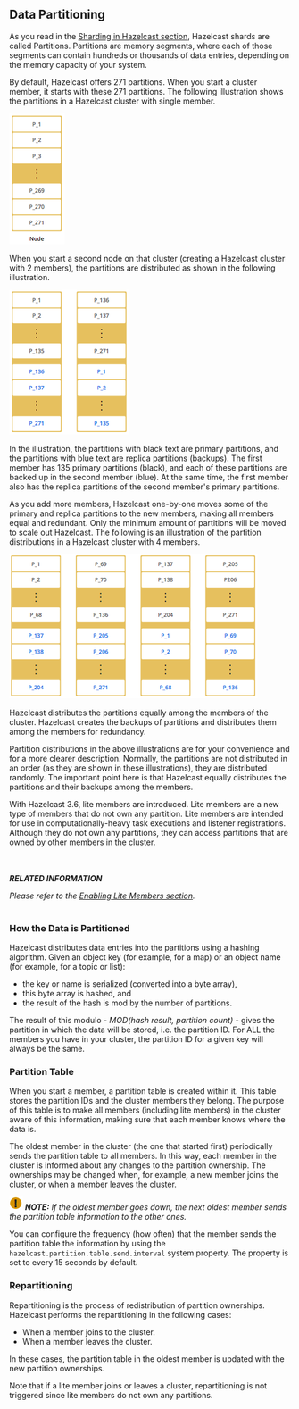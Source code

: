 
## Data Partitioning

As you read in the [Sharding in Hazelcast section](#sharding-in-hazelcast), Hazelcast shards are called Partitions. Partitions are memory segments, where each of those segments can contain hundreds or thousands of data entries, depending on the memory capacity of your system. 

By default, Hazelcast offers 271 partitions. When you start a cluster member, it starts with these 271 partitions. The following illustration shows the partitions in a Hazelcast cluster with single member.

![](images/NodePartition.jpg)

When you start a second node on that cluster (creating a Hazelcast cluster with 2 members), the partitions are distributed as shown in the following illustration. 

![](images/BackupPartitions.jpg)

In the illustration, the partitions with black text are primary partitions, and the partitions with blue text are replica partitions (backups). The first member has 135 primary partitions (black), and each of these partitions are backed up in the second member (blue). At the same time, the first member also has the replica partitions of the second member's primary partitions.

As you add more members, Hazelcast one-by-one moves some of the primary and replica partitions to the new members, making all members equal and redundant. Only the minimum amount of partitions will be moved to scale out Hazelcast. The following is an illustration of the partition distributions in a Hazelcast cluster with 4 members.

![](images/4NodeCluster.jpg)

Hazelcast distributes the partitions equally among the members of the cluster. Hazelcast creates the backups of partitions and distributes them among the members for redundancy.

Partition distributions in the above illustrations are for your convenience and for a more clearer description. Normally, the partitions are not distributed in an order (as they are shown in these illustrations), they are distributed randomly. The important point here is that Hazelcast equally distributes the partitions and their backups among the members.

With Hazelcast 3.6, lite members are introduced. Lite members are a new type of members that do not own any partition. Lite members are intended for use in computationally-heavy task executions and listener registrations. Although they do not own any partitions,
they can access partitions that are owned by other members in the cluster.

<br></br>
***RELATED INFORMATION***

*Please refer to the [Enabling Lite Members section](#enabling-lite-members).*
<br></br> 


### How the Data is Partitioned

Hazelcast distributes data entries into the partitions using a hashing algorithm. Given an object key (for example, for a map) or an object name (for example, for a topic or list):

- the key or name is serialized (converted into a byte array),
- this byte array is hashed, and
- the result of the hash is mod by the number of partitions.

The result of this modulo - *MOD(hash result, partition count)* -  gives the partition in which the data will be stored, i.e. the partition ID. For ALL the members you have in your cluster, the partition ID for a given key will always be the same.

### Partition Table

When you start a member, a partition table is created within it. This table stores the partition IDs and the cluster members they belong. The purpose of this table is to make all members (including lite members) in the cluster aware of this information, making sure that each member knows where the data is.

The oldest member in the cluster (the one that started first) periodically sends the partition table to all members. In this way, each member in the cluster is informed about any changes to the partition ownership. The ownerships may be changed when, for example, a new member joins the cluster, or when a member leaves the cluster.

![image](images/NoteSmall.jpg) ***NOTE:*** *If the oldest member goes down, the next oldest member sends the partition table information to the other ones.*

You can configure the frequency (how often) that the member sends the partition table the information by using the `hazelcast.partition.table.send.interval` system property. The property is set to every 15 seconds by default. 

### Repartitioning

Repartitioning is the process of redistribution of partition ownerships. Hazelcast performs the repartitioning in the following cases:

- When a member joins to the cluster.
- When a member leaves the cluster.

In these cases, the partition table in the oldest member is updated with the new partition ownerships. 

Note that if a lite member joins or leaves a cluster, repartitioning is not triggered since lite members do not own any partitions.


